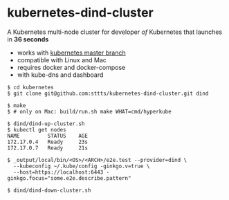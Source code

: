 # kubernetes-dind-cluster
A Kubernetes multi-node cluster for developer _of_ Kubernetes that launches in **36 seconds**

- works with [kubernetes master branch](https://github.com/kubernetes/kubernetes)
- compatible with Linux and Mac
- requires docker and docker-compose
- with kube-dns and dashboard

```shell
$ cd kubernetes
$ git clone git@github.com:sttts/kubernetes-dind-cluster.git dind

$ make
$ # only on Mac: build/run.sh make WHAT=cmd/hyperkube

$ dind/dind-up-cluster.sh
$ kubectl get nodes
NAME         STATUS    AGE
172.17.0.4   Ready     23s
172.17.0.7   Ready     21s

$ _output/local/bin/<OS>/<ARCH>/e2e.test --provider=dind \
  --kubeconfig ~/.kube/config -ginkgo.v=true \
  --host=https://localhost:6443 -ginkgo.focus="some.e2e.describe.pattern"

$ dind/dind-down-cluster.sh
```
